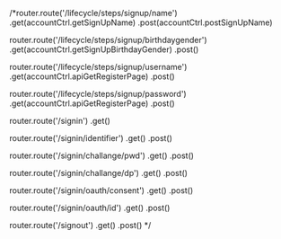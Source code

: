 /*router.route('/lifecycle/steps/signup/name')
  .get(accountCtrl.getSignUpName)
  .post(accountCtrl.postSignUpName)

router.route('/lifecycle/steps/signup/birthdaygender')
  .get(accountCtrl.getSignUpBirthdayGender)
.post()

router.route('/lifecycle/steps/signup/username')
.get(accountCtrl.apiGetRegisterPage)
.post()

router.route('/lifecycle/steps/signup/password')
.get(accountCtrl.apiGetRegisterPage)
.post()


router.route('/signin')
.get()

router.route('/signin/identifier')
.get()
.post()

router.route('/signin/challange/pwd')
.get()
.post()

router.route('/signin/challange/dp')
.get()
.post()

router.route('/signin/oauth/consent')
.get()
.post()

router.route('/signin/oauth/id')
.get()
.post()

router.route('/signout')
.get()
.post()
*/